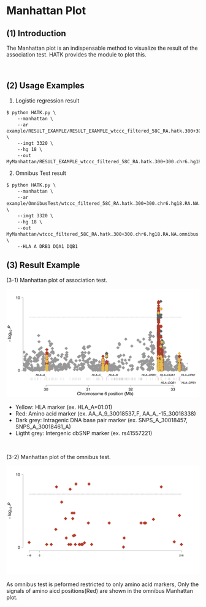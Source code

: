# Manhattan Plot

## (1) Introduction
The Manhattan plot is an indispensable method to visualize the result of the association test. HATK provides the module to plot this.

<br>

## (2) Usage Examples

1. Logistic regression result

```
$ python HATK.py \
    --manhattan \
    --ar example/RESULT_EXAMPLE/RESULT_EXAMPLE_wtccc_filtered_58C_RA.hatk.300+300.chr6.hg18.assoc.logistic \
    --imgt 3320 \
    --hg 18 \
    --out MyManhattan/RESULT_EXAMPLE_wtccc_filtered_58C_RA.hatk.300+300.chr6.hg18
```

2. Omnibus Test result

```
$ python HATK.py \
    --manhattan \
    --ar example/OmnibusTest/wtccc_filtered_58C_RA.hatk.300+300.chr6.hg18.RA.NA.omnibus \
    --imgt 3320 \
    --hg 18 \
    --out MyManhattan/wtccc_filtered_58C_RA.hatk.300+300.chr6.hg18.RA.NA.omnibus \
    --HLA A DRB1 DQA1 DQB1
```

## (3) Result Example

(3-1) Manhattan plot of association test.

![Manhattan_example](img/README_5-1_Manhattan_example.png)

- Yellow: HLA marker (ex. HLA_A*01:01)
- Red: Amino acid marker (ex. AA_A_9_30018537_F, AA_A_-15_30018338)
- Dark grey: Intragenic DNA base pair marker (ex. SNPS_A_30018457, SNPS_A_30018461_A)
- Ligtht grey: Intergenic dbSNP marker (ex. rs41557221)

<br>

(3-2) Manhattan plot of the omnibus test.

![Manhattan_example](img/README_5-1_Manhattan_example2.png)

As omnibus test is peformed restricted to only amino acid markers, Only the signals of amino aicd positions(Red) are shown in the omnibus Manhattan plot.